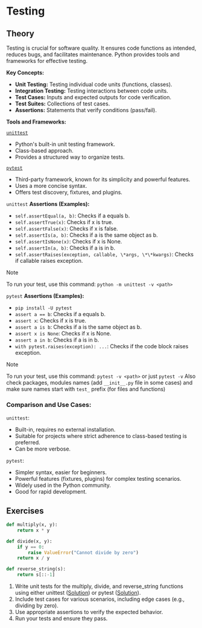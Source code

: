 # Testing

## Theory

Testing is crucial for software quality. It ensures code functions as intended, reduces bugs, and facilitates maintenance. Python provides tools and frameworks for effective testing.

**Key Concepts:**

- **Unit Testing:** Testing individual code units (functions, classes).
- **Integration Testing:** Testing interactions between code units.
- **Test Cases:** Inputs and expected outputs for code verification.
- **Test Suites:** Collections of test cases.
- **Assertions:** Statements that verify conditions (pass/fail).

**Tools and Frameworks:**

[`unittest`](https://docs.python.org/3/library/unittest.html)

- Python's built-in unit testing framework.
- Class-based approach.
- Provides a structured way to organize tests.

[`pytest`](https://docs.pytest.org/en/stable/)

- Third-party framework, known for its simplicity and powerful features.
- Uses a more concise syntax.
- Offers test discovery, fixtures, and plugins.

`unittest` **Assertions (Examples):**

- `self.assertEqual(a, b)`: Checks if a equals b.
- `self.assertTrue(x)`: Checks if x is true.
- `self.assertFalse(x)`: Checks if x is false.
- `self.assertIs(a, b)`: Checks if a is the same object as b.
- `self.assertIsNone(x)`: Checks if x is None.
- `self.assertIn(a, b)`: Checks if a is in b.
- `self.assertRaises(exception, callable, \*args, \*\*kwargs)`: Checks if callable raises exception.

> [!NOTE]
> To run your test, use this command:
> `python -m unittest -v <path>`

`pytest` **Assertions (Examples):**

- `pip install -U pytest`
- `assert a == b`: Checks if a equals b.
- `assert x`: Checks if x is true.
- `assert a is b`: Checks if a is the same object as b.
- `assert x is None`: Checks if x is None.
- `assert a in b`: Checks if a is in b.
- `with pytest.raises(exception): ...`: Checks if the code block raises exception.

> [!NOTE]
> To run your test, use this command:
> `pytest -v <path>` or just `pytest -v`
> Also check packages, modules names (add `__init__.py` file in some cases) and make sure names start with `test_` prefix (for files and functions)

### Comparison and Use Cases:

`unittest`:

- Built-in, requires no external installation.
- Suitable for projects where strict adherence to class-based testing is preferred.
- Can be more verbose.

`pytest`:

- Simpler syntax, easier for beginners.
- Powerful features (fixtures, plugins) for complex testing scenarios.
- Widely used in the Python community.
- Good for rapid development.

## Exercises

```python
def multiply(x, y):
    return x * y

def divide(x, y):
    if y == 0:
        raise ValueError("Cannot divide by zero")
    return x / y

def reverse_string(s):
    return s[::-1]
```

1. Write unit tests for the multiply, divide, and reverse_string functions using either unittest ([Solution](./exercises/unitest_test.py)) or pytest ([Solution](./exercises/test_pytest.py)).
2. Include test cases for various scenarios, including edge cases (e.g., dividing by zero).
3. Use appropriate assertions to verify the expected behavior.
4. Run your tests and ensure they pass.
